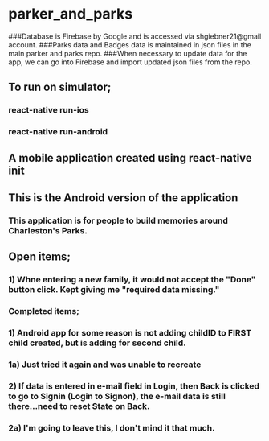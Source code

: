# parker_and_parks


###Database is Firebase by Google and is accessed via shgiebner21@gmail account.
###Parks data and Badges data is maintained in json files in the main parker and parks repo.
###When necessary to update data for the app, we can go into Firebase and import updated json files from the repo.


## To run on simulator;
### react-native run-ios
### react-native run-android


## A mobile application created using react-native init
## This is the Android version of the application

### This application is for people to build memories around Charleston's Parks.  


## Open items;

### 1) Whne entering a new family, it would not accept the "Done" button click.  Kept giving me "required data missing."


### Completed items;

### 1) Android app for some reason is not adding childID to FIRST child created, but is adding for second child.
   ### 1a) Just tried it again and was unable to recreate

   ### 2) If data is entered in e-mail field in Login, then Back is clicked to go to Signin (Login to Signon), the e-mail data is still there...need to reset State on Back.
   ### 2a) I'm going to leave this, I don't mind it that much.